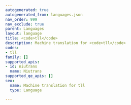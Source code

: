 ```yaml
---
autogenerated: true
autogenerated_from: languages.json
nav_order: 999
nav_exclude: true
parent: Languages
layout: language
title: <code>tll</code>
description: Machine translation for <code>tll</code>
codes:
- tll
family: []
supported_apis:
- id: niutrans
  name: Niutrans
supported_qe_apis: []
seo:
  name: Machine translation for tll
  type: Language

---
```


